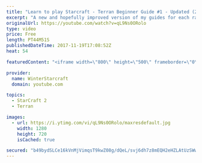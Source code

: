 ```yaml
---
title: "Learn to play Starcraft - Terran Beginner Guide #1 - Updated (2017 LOTV)"
excerpt: "A new and hopefully improved version of my guides for each race where I go over as many basics as possible while doing it live :)  I strongly believe that a super structured guide style is not very helpful compared to watching/playing the game actively.  Feedback is greatly appreciated. -- Watch live"
originalUrl: https://youtube.com/watch?v=qL9Ns0ORolo
type: video
price: Free
length: PT44M51S
publishedDateTime: 2017-11-19T17:08:52Z
heat: 54

featuredContent: "<iframe width=\"800\" height=\"500\" frameborder=\"0\" src=\"https://www.youtube.com/embed/qL9Ns0ORolo\" allow=\"accelerometer; autoplay; encrypted-media; gyroscope; picture-in-picture\" allowfullscreen></iframe>"

provider:
  name: WinterStarcraft
  domain: youtube.com

topics:
  - StarCraft 2
  - Terran

images:
  - url: https://i.ytimg.com/vi/qL9Ns0ORolo/maxresdefault.jpg
    width: 1280
    height: 720
    isCached: true

secured: "b49bydSLCe16kVnMjVimqsT9kwZ08g/dQeL/svj6dh7z8mEQH2eHZLAtUzSWwqZmgBqyUF83eFlqD2mpBybapbyji8g/62OPETdyMYwqI9ZuAAM7rxiZ3atQZwTakETTFoPLAQU19nwya+omjzbDokcHhw3n+kII9uaOa9nvH6sEH8xG0LigtQ0fMAfwclDL9AwJYgBUlkgH+rt4o5zczL923P9m8dRB8agLcFxg/T3CnruaN3V8SCMaqHIphnkf1iooE4iJ+KhLQDus6dM+Xibpb/K54CdvbM9fA1TXv2p6giTeFmY0Pxk4D2xIGYRf9nw6X3OlHhhM4jvF+BX+LuEsFG+COpxD0DtPkSp1jpQIrAd5kl4tCq5q2/Z3dmE5Nw1e3jQYXzqV4o7lCzgbwy4sXHnFVJQW75CXhTeONmcKBbPQlB8rouBYto3UIpBz;WHz7rCUU/JpXU2fNswg7Gw=="
---
```


